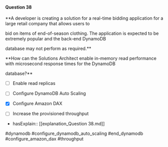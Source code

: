 #### Question  38


**A developer is creating a solution for a real-time bidding application for a large retail company that allows users to

bid on items of end-of-season clothing. The application is expected to be extremely popular and the back-end DynamoDB

database may not perform as required.**


**How can the Solutions Architect enable in-memory read performance with microsecond response times for the DynamoDB

database?**


- [ ] Enable read replicas


- [ ] Configure DynamoDB Auto Scaling


- [x] Configure Amazon DAX


- [ ] Increase the provisioned throughput



- hasExplain:: [[explanation_Question  38.md]]

#dynamodb #configure_dynamodb_auto_scaling #end_dynamodb #configure_amazon_dax #throughput 